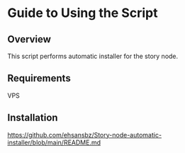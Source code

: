 # Guide to Using the Script

## Overview
This script performs automatic installer for the story node.

## Requirements
VPS

## Installation
https://github.com/ehsansbz/Story-node-automatic-installer/blob/main/README.md
